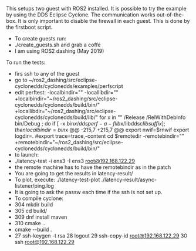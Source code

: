 This setups two guest with ROS2 installed. It is possible to try the example by using the DDS Eclipse Cyclone. The communication works out-of-the-box. It is only important to disable the firewall in each guest. This is done by the firstboot script.
- To create guests run:
- ./create_guests.sh and grab a coffe
- I am using ROS2 dashing (May 2019)

To run the tests:
- firs ssh to any of the guest
- go to ~/ros2_dashing/src/eclipse-cyclonedds/cyclonedds/examples/perfscript
- edit perftest:
-localbindir=""
-locallibdir=""
+localbindir="~/ros2_dashing/src/eclipse-cyclonedds/cyclonedds/build/bin/"
+locallibdir="~/ros2_dashing/src/eclipse-cyclonedds/cyclonedds/build/lib/"
 for x in "" /Release /RelWithDebInfo bin/Debug ; do
     if [ -x bin$x/ddsperf -a -f lib$x/libddsc$libsuffix ] ; then
         localbindir=bin$x
@@ -215,7 +215,7 @@ export nwif=$rnwif
 export logdir=.
 #export trace=trace,-content
 cd $remotedir
-remotebindir=""
+remotebindir="~/ros2_dashing/src/eclipse-cyclonedds/cyclonedds/build/bin/"
- to launch:
- ./latency-test -i ens3 -I ens3 root@192.168.122.29
- the remote machine has to have the remotebindir as in the patch
- You are going to get the results in latency-result/
- To plot, execute: ./latency-test-plot ./latency-result/async-listener/ping.log
- It is going to ask the passw each time if the ssh is not set up.
- To compile cyclone:
- 304  mkdir build
- 305  cd build/
- 309  dnf install maven
- 310  cmake ..
- cmake --build . 
-  27  ssh-keygen -t rsa
   28  logout
   29  ssh-copy-id root@192.168.122.29
   30  ssh root@192.168.122.29

